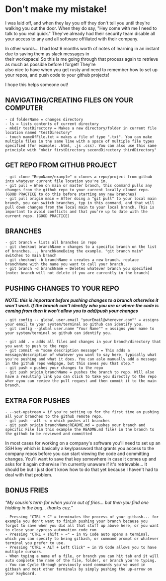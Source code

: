 <h1>Don't make my mistake!</h1>
I was laid off, and when they lay you off they don't tell you until they're walking you out the door. When they do say,  
"Hey come with me I need to talk to you real quick." They've already had their security team disable all your access to  
any and all software offiliated with their company.

In other words... I had lost 9 months worth of notes of learning in an instant due to saving them as slack messages in  
their workspace! So this is me going through that process again to retrieve as much as possible before I forget! They're  
also nice to have when you get rusty and need to remember how to set up your repos, and push code to your github projects!  

I hope this helps someone out!

<h2>NAVIGATING/CREATING FILES ON YOUR COMPUTER</h2>

```
- cd folderName = changes directory
- ls = lists contents of current directory
- mkdir testDirectory = Makes a new directory/folder in current file location named "testDirectory"
- touch nameOfFile.txt = makes a file of type ".txt". You can make multiple files in the same line with a space of multiple file types specified (for example: .html, .js .css). You can also use this same principle with "mkdir firstDirectory secondDirectory thirdDirectory"
```
<h2>GET REPO FROM GITHUB PROJECT</h2>

```
- git clone "RepoName/example" = clones a repo/project from github into whatever current file location you're in.
- git pull = When on main or master branch, this command pulls any changes from the github repo to your current locally cloned repo. (GOOD PRACTICE to do this before starting any new branches)
- git pull origin main = After doing a "git pull" to your local main branch, you can switch branches, typ in this command, and that will pull down changes from the local main to your local branch. This is important to avoid conflicts and that you're up to date with the current repo. (GOOD PRACTICE)
```

<h2>BRANCHES</h2>

```
- git branch = lists all branches in repo
- git checkout branchName = changes to a specific branch on the list of branches.... branchNameBeing the example. "git branch main" switches to main branch
- git checkout -b branchName = creates a new branch. replace branchName with the name you want to call your branch.
- git branch -d branchName = Deletes whatever branch you specified (note: branch will not delete if you are currently in the branch)
```

<h2>PUSHING CHANGES TO YOUR REPO</h2>
<strong><em>NOTE: this is important before pushing changes to a branch otherwise it won't work. If the branch can't identify who you are or where the code is coming from then it won't allow you to add/push your changes</em></strong>

```
- git config -- global user.email "yourEmail@wherever.com"" = assigns your email to your system/terminal so github can identify you.
- git config --global user.name "Your Name"" = assigns your name to your system/terminal so github can identify you.

- git add . = adds all files and changes in your branch/directory that you want to push to the repo
- git commit -m "some description message" = This adds a message/description of whatever you want to say here, typically what you're pushing and what it does. You can aslo manually add a message in the github repo webpage, but this saves you that step."
- git push = pushes your changes to the repo
- git push origin branchName = pushes the branch to repo. Will also have a resulting link you can click to take you directly to the repo wher eyou can review the pull request and then commit it to the main branch.
```

<h2>EXTRA FOR PUSHES</h2>

```
- --set-upstream = if you're setting up for the first time an pushing all your branches to the github remote repo. 
- git push --all -u = which pushes all branches
- git push origin branchName:README.md = pushes your branch and specific File (in this example the README.md file) in the branch to the github to be reviewed and committed
```

In most cases for working on a company's software you'll need to set up an SSH key which is basically a key/password that grants you access to the company repos before you can start viewing the code and committing changes. You'll want to save that key somewhere in case it comes up and asks for it again otherwise I'm currently unaware if it's retrievable... It should be but I just don't know how to do that yet because I haven't had to deal with that problem.



<h2>BONUS FRIES</h2>  
<em>"My cousin's term for when you're out of fries... but then you find one hidding in the bag... thanks cuz."</em> 

```
- Pressing "CTRL + C" = terminates the process of your gitbash... for example you don't want to finish pushing your branch because you forgot to save when you did all that stuff up above here, or you want to close your cypress automation code run
- Pressing "CTRL + shift + ~" = in VS Code auto opens a terminal, which you can specify to being gitbash, or command prompt or whatever terminal you prefer to use.
- Pressing "CTRL + ALT + Left Click" = in VS Code allows you to have multiple cursors.
- When typing a name of a file, or branch you can hit tab and it will auto complete the name of the file, folder, or branch you're typing.
- You can Cycle through previously used commands you've used in gitbash and most other terminals by simply pushing the up-arrow on your keyboard.

```
